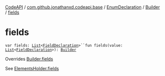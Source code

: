 [CodeAPI](../../../index.md) / [com.github.jonathanxd.codeapi.base](../../index.md) / [EnumDeclaration](../index.md) / [Builder](index.md) / [fields](.)

# fields

`var fields: `[`List`](https://kotlinlang.org/api/latest/jvm/stdlib/kotlin.collections/-list/index.html)`<`[`FieldDeclaration`](../../-field-declaration/index.md)`>``fun fields(value: `[`List`](https://kotlinlang.org/api/latest/jvm/stdlib/kotlin.collections/-list/index.html)`<`[`FieldDeclaration`](../../-field-declaration/index.md)`>): `[`Builder`](index.md)

Overrides [Builder.fields](../../-elements-holder/-builder/fields.md)

See [ElementsHolder.fields](../../-elements-holder/fields.md)

